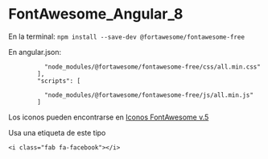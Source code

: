# FontAwesome_Angular_8

En la terminal:
`npm install --save-dev @fortawesome/fontawesome-free`

En angular.json:
```"styles": [
          "node_modules/@fortawesome/fontawesome-free/css/all.min.css"
        ],
        "scripts": [ 

          "node_modules/@fortawesome/fontawesome-free/js/all.min.js"
        ]
 ```
     
Los iconos pueden encontrarse en [Iconos FontAwesome v.5](https://fontawesome.com/v5.15/icons?d=gallery&p=2)

Usa una etiqueta de este tipo 
```
<i class="fab fa-facebook"></i>
```
